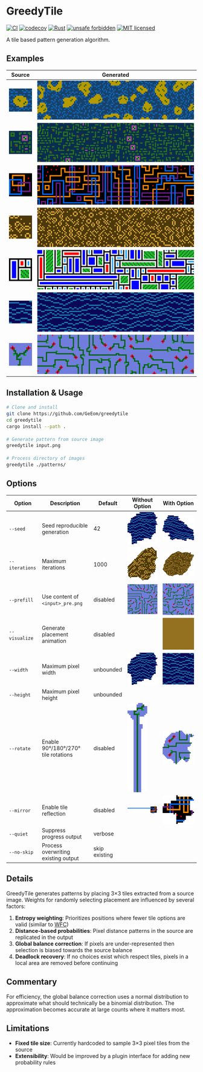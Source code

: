 # GreedyTile

[![CI](https://github.com/GeEom/greedytile/actions/workflows/ci.yml/badge.svg)](https://github.com/GeEom/greedytile/actions/workflows/ci.yml)
[![codecov](https://codecov.io/gh/GeEom/greedytile/branch/main/graph/badge.svg)](https://codecov.io/gh/GeEom/greedytile)
[![Rust](https://github.com/GeEom/greedytile/actions/workflows/rust.yml/badge.svg)](https://github.com/GeEom/greedytile/actions/workflows/rust.yml)
[![unsafe forbidden](https://img.shields.io/badge/unsafe-forbidden-success.svg)](https://github.com/rust-secure-code/safety-dance/)
[![MIT licensed](https://img.shields.io/badge/license-MIT-blue.svg)](./LICENSE.txt)

A tile based pattern generation algorithm.

## Examples

| Source | Generated |
|--------|-----------|
| ![Source A](data/examples/a_4x.png) | ![Result A](data/examples/a_result_4x.png) |
| ![Source B](data/examples/b_4x.png) | ![Result B](data/examples/b_result_4x.png) |
| ![Source C](data/examples/c_4x.png) | ![Result C](data/examples/c_result_4x.png) |
| ![Source D](data/examples/d_4x.png) | ![Result D](data/examples/d_result_4x.png) |
| ![Source E](data/examples/e_4x.png) | ![Result E](data/examples/e_result_4x.png) |
| ![Source F](data/examples/f_4x.png) | ![Result F](data/examples/f_result_4x.png) |
| ![Source G](data/examples/g_4x.png) | ![Result G](data/examples/g_result_4x.png) |

## Installation & Usage

```bash
# Clone and install
git clone https://github.com/GeEom/greedytile
cd greedytile
cargo install --path .

# Generate pattern from source image
greedytile input.png

# Process directory of images
greedytile ./patterns/
```
## Options


| Option | Description | Default | Without Option | With Option |
|----------|-------------|---------|----------------|-------------|
| `--seed` | Seed reproducible generation | 42 | ![Default Seed](data/examples/seed_default_4x.png) | ![Custom Seed](data/examples/seed_custom_4x.png) |
| `--iterations` | Maximum iterations| 1000 | ![Default Iterations](data/examples/iterations_default_4x.png) | ![More Iterations](data/examples/iterations_custom_4x.png) |
| `--prefill` | Use content of `<input>_pre.png` | disabled | ![No Prefill](data/examples/prefill_off_4x.png) | ![Prefill Enabled](data/examples/prefill_on_4x.png) |
| `--visualize`  | Generate placement animation | disabled | | ![Tile Placement Animation](data/examples/d_visualization_4x.gif) |
| `--width` | Maximum pixel width | unbounded | ![Unbounded](data/examples/size_unbounded_4x.png) | ![Bounded](data/examples/size_32x32_4x.png) |
| `--height` | Maximum pixel height | unbounded | | |
| `--rotate` | Enable 90°/180°/270° tile rotations | disabled | ![No Rotation](data/examples/rotate_off_4x.png) | ![Rotation Enabled](data/examples/rotate_on_4x.png) |
| `--mirror`| Enable tile reflection | disabled | ![No Mirror](data/examples/mirror_off_4x.png) | ![Mirror Enabled](data/examples/mirror_on_4x.png) |
| `--quiet` | Suppress progress output | verbose |
| `--no-skip` | Process overwriting existing output | skip existing |

## Details

GreedyTile generates patterns by placing 3×3 tiles extracted from a source image. Weights for randomly selecting placement are influenced by several factors:

1. **Entropy weighting**: Prioritizes positions where fewer tile options are valid (similar to [WFC](https://github.com/mxgmn/WaveFunctionCollapse/))
2. **Distance-based probabilities**: Pixel distance patterns in the source are replicated in the output
3. **Global balance correction**: If pixels are under-represented then selection is biased towards the source balance
4. **Deadlock recovery**: If no choices exist which respect tiles, pixels in a local area are removed before continuing

## Commentary

For efficiency, the global balance correction uses a normal distribution to approximate what should technically be a binomial distribution. The approximation becomes accurate at large counts where it matters most.

## Limitations

- **Fixed tile size**: Currently hardcoded to sample 3×3 pixel tiles from the source
- **Extensibility**: Would be improved by a plugin interface for adding new probability rules
